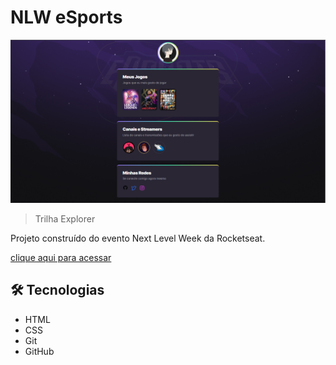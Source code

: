 # NLW eSports 

![preview](./github/preview.png)

>Trilha Explorer

Projeto construído do evento Next Level Week da Rocketseat.

[clique aqui para acessar](https://adri4nsilva.github.io/NLW-explorer/)

## 🛠 Tecnologias
- HTML
- CSS
- Git
- GitHub
